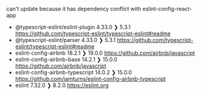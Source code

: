 can't update because it has dependency conflict with eslint-config-react-app
- @typescript-eslint/eslint-plugin  4.33.0  ❯  5.3.1   https://github.com/typescript-eslint/typescript-eslint#readme
- @typescript-eslint/parser         4.33.0  ❯  5.3.1   https://github.com/typescript-eslint/typescript-eslint#readme
- eslint-config-airbnb              18.2.1  ❯  19.0.0  https://github.com/airbnb/javascript
- eslint-config-airbnb-base         14.2.1  ❯  15.0.0  https://github.com/airbnb/javascript
- eslint-config-airbnb-typescript   14.0.2  ❯  15.0.0  https://github.com/iamturns/eslint-config-airbnb-typescript
- eslint                            7.32.0  ❯  8.2.0   https://eslint.org
